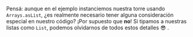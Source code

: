 Pensá: aunque en el ejemplo instanciemos nuestra torre usando `Arrays.asList`, ¿es realmente necesario tener alguna consideración especial en nuestro código? ¡Por supuesto que **no**! Si tipamos a nuestras listas como `List`, podemos olvidarnos de todos estos detalles :sunglasses: .

